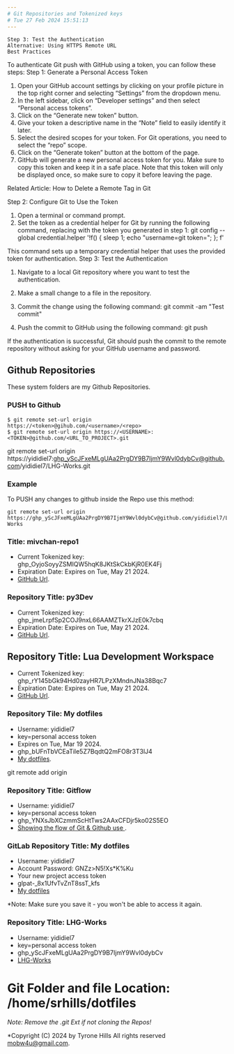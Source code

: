 ```yaml
---
# Git Repositories and Tokenized keys 
# Tue 27 Feb 2024 15:51:13
---
```


    Step 3: Test the Authentication
    Alternative: Using HTTPS Remote URL
    Best Practices

To authenticate Git push with GitHub using a token, you can follow these steps:
Step 1: Generate a Personal Access Token

1. Open your GitHub account settings by clicking on your profile picture in the top right corner and selecting “Settings” from the dropdown menu.
2. In the left sidebar, click on “Developer settings” and then select “Personal access tokens”.
3. Click on the “Generate new token” button.
4. Give your token a descriptive name in the “Note” field to easily identify it later.
5. Select the desired scopes for your token. For Git operations, you need to select the “repo” scope.
6. Click on the “Generate token” button at the bottom of the page.
7. GitHub will generate a new personal access token for you. Make sure to copy this token and keep it in a safe place. Note that this token will only be displayed once, so make sure to copy it before leaving the page.

Related Article: How to Delete a Remote Tag in Git

Step 2: Configure Git to Use the Token

1. Open a terminal or command prompt.
2. Set the token as a credential helper for Git by running the following command, replacing <TOKEN>
with the token you generated in step 1:
git config --global credential.helper '!f() { sleep 1; echo "username=git token=<TOKEN>"; }; f'

This command sets up a temporary credential helper that uses the provided token for authentication.
Step 3: Test the Authentication

1. Navigate to a local Git repository where you want to test the authentication.
2. Make a small change to a file in the repository.
3. Commit the change using the following command:
git commit -am "Test commit"

4. Push the commit to GitHub using the following command:
git push

If the authentication is successful, Git should push the commit to the remote repository without asking for your GitHub username and password.
## Github Repositories

These system folders are my Github Repositories.

### PUSH to Github

```
$ git remote set-url origin https://<token>@gihub.com/<username>/<repo>
$ git remote set-url origin https://<USERNAME>:<TOKEN>@github.com/<URL_TO_PROJECT>.git
```
git remote set-url origin https://yididiel7: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@github.com/yididiel7/LHG-Works.git
### Example

To PUSH any changes to github inside the Repo use this method:

```
git remote set-url origin https://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@github.com/yididiel7/LHG-Works
```
### Title: mivchan-repo1

- Current Tokenized key: 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
- Expiration Date: Expires on Tue, May 21 2024.
- [GitHub Url](https://github.com/yididiel7/mivchan-repo1.git).

### Repository Title: py3Dev

- Current Tokenized key: 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
- Expiration Date: Expires on Tue, May 21 2024. 
- [GitHub Url](https://github.com/yididiel7/py3Dev.git).

## Repository Title: Lua Development Workspace

- Current Tokenized key: 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
- Expiration Date: Expires on Tue, May 21 2024. 
- [GitHub Url](https://github.com/yididiel7/example-nvim-plugin.git).

### Repository Tile: My dotfiles

- Username: yididiel7
- key=personal access token
- Expires on Tue, Mar 19 2024.
- ghp_bUFnTbVCEaTile5Z7BqdtQ2mFO8r3T3lJ4
- [My dotfiles](https://github.com/yididiel7/dotfiles.git).

git remote add origin

### Repository Title: Gitflow

- Username: yididiel7
- key=personal access token
- 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
- [Showing the flow of Git & Github use ](https://github.com/yididiel7/GitFlow.git).

### GitLab Repository Title: My dotfiles

- Username: yididiel7
- Account Password: GNZz>N5!Xs*K%Ku
- Your new project access token 
- glpat-_8x1UfvTvZnT8ssT_kfs
- [My dotfiles](https://gitlab.com/yididiel7/my-dotfiles.git)

*Note: Make sure you save it - you won't be able to access it again. 


### Repository Title: LHG-Works

- Username: yididiel7
- key=personal access token
- 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
- [LHG-Works](https://github.com/yididiel7/LHG-Works.git)

# Git Folder and file Location: /home/srhills/dotfiles

*Note: Remove the .git Ext if not cloning the Repos!*

*Copyright (C) 2024 by Tyrone Hills All rights reserved <mobw4u@gmail.com>.
